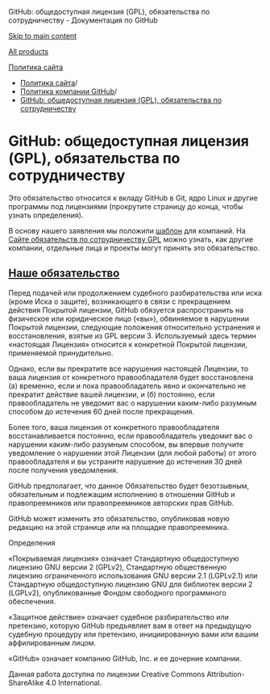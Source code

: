 GitHub: общедоступная лицензия (GPL), обязательства по сотрудничеству - Документация по GitHub

[Skip to main content](#main-content)

[All products](/ru)

[Политика сайта](/ru/site-policy)

* [Политика сайта](/ru/site-policy)/
* [Политика компании GitHub](/ru/site-policy/github-company-policies)/
* [GitHub: общедоступная лицензия (GPL), обязательства по сотрудничеству](/ru/site-policy/github-company-policies/github-gpl-cooperation-commitment)

GitHub: общедоступная лицензия (GPL), обязательства по сотрудничеству
==========

Это обязательство относится к вкладу GitHub в Git, ядро Linux и другие программы под лицензиями (прокрутите страницу до конца, чтобы узнать определения).

В основу нашего заявления мы положили [шаблон](https://github.com/gplcc/gplcc/blob/master/Company/GPL%20Cooperation%20Commitment-Company-Template.md) для компаний. На [Сайте обязательств по сотрудничеству GPL](https://gplcc.github.io/gplcc/) можно узнать, как другие компании, отдельные лица и проекты могут принять это обязательство.

[Наше обязательство](#our-commitment)
----------

Перед подачей или продолжением судебного разбирательства или иска (кроме Иска о защите), возникающего в связи с прекращением действия Покрытой лицензии, GitHub обязуется распространить на физическое или юридическое лицо («вы»), обвиняемое в нарушении Покрытой лицензии, следующие положения относительно устранения и восстановления, взятые из GPL версии 3. Используемый здесь термин «настоящая Лицензия» относится к конкретной Покрытой лицензии, применяемой принудительно.

Однако, если вы прекратите все нарушения настоящей Лицензии, то ваша лицензия от конкретного правообладателя будет восстановлена (а) временно, если и пока правообладатель явно и окончательно не прекратит действие вашей лицензии, и (б) постоянно, если правообладатель не уведомит вас о нарушении каким-либо разумным способом до истечения 60 дней после прекращения.

Более того, ваша лицензия от конкретного правообладателя восстанавливается постоянно, если правообладатель уведомит вас о нарушении каким-либо разумным способом, вы впервые получите уведомление о нарушении этой Лицензии (для любой работы) от этого правообладателя и вы устраните нарушение до истечения 30 дней после получения уведомления.

GitHub предполагает, что данное Обязательство будет безотзывным, обязательным и подлежащим исполнению в отношении GitHub и правопреемников или правопреемников авторских прав GitHub.

GitHub может изменить это обязательство, опубликовав новую редакцию на этой странице или на площадке правопреемника.

Определения

«Покрываемая лицензия» означает Стандартную общедоступную лицензию GNU версии 2 (GPLv2), Стандартную общественную лицензию ограниченного использования GNU версии 2.1 (LGPLv2.1) или Стандартную общедоступную лицензию GNU для библиотек версии 2 (LGPLv2), опубликованные Фондом свободного программного обеспечения.

«Защитное действие» означает судебное разбирательство или претензию, которую GitHub предъявляет вам в ответ на предыдущую судебную процедуру или претензию, инициированную вами или вашим аффилированным лицом.

«GitHub» означает компанию GitHub, Inc. и ее дочерние компании.

Данная работа доступна по лицензии Creative Commons Attribution-ShareAlike 4.0 International.
